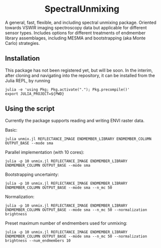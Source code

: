 <h1 align="center">
SpectralUnmixing
</h1>
A general, fast, flexible, and including spectral unmixing package.  Oriented towards VSWIR imaging spectroscopy data but applicable for different sensor types.  Includes options for different treatments of endmember library assemblages, including MESMA and bootstrapping (aka Monte Carlo) strategies.

## Installation
This package has not been registered yet, but will be soon.  In the interim, after cloning and navigating into the repository, it can be installed from the Julia REPL, by running

```
julia -e 'using Pkg; Pkg.activate("."); Pkg.precompile()'
export JULIA_PROJECT=${PWD}
```

## Using the script
Currently the package supports reading and writing ENVI raster data.

Basic:

```
julia unmix.jl REFLECTANCE_IMAGE ENDMEMBER_LIBRARY ENDMEMBER_COLUMN OUTPUT_BASE --mode sma
```


Parallel implementation (with 10 cores):

```
julia -p 10 unmix.jl REFLECTANCE_IMAGE ENDMEMBER_LIBRARY ENDMEMBER_COLUMN OUTPUT_BASE --mode sma
```

Bootstrapping uncertainty:

```
julia -p 10 unmix.jl REFLECTANCE_IMAGE ENDMEMBER_LIBRARY ENDMEMBER_COLUMN OUTPUT_BASE --mode sma --n_mc 50
```

Normalization:

```
julia -p 10 unmix.jl REFLECTANCE_IMAGE ENDMEMBER_LIBRARY ENDMEMBER_COLUMN OUTPUT_BASE --mode sma --n_mc 50 --normalization brightness
```

Preset maximum number of endmembers used for unmixing:

```
julia -p 10 unmix.jl REFLECTANCE_IMAGE ENDMEMBER_LIBRARY ENDMEMBER_COLUMN OUTPUT_BASE --mode sma --n_mc 50 --normalization brightness --num_endmembers 10
```

